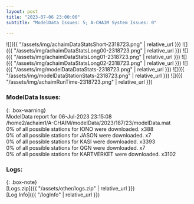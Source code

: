 ```yaml
---
layout: post
title: "2023-07-06 23:00:00"
subtitle: "ModelData Issues: 5; A-CHAIM System Issues: 0"

---
```


![]({{ "/assets/img/achaimDataStatsShort-2318723.png" | relative_url }})
![]({{ "/assets/img/achaimDataStatsLong00-2318723.png" | relative_url }})
![]({{ "/assets/img/achaimDataStatsLong01-2318723.png" | relative_url }})
![]({{ "/assets/img/achaimDataStatsLong02-2318723.png" | relative_url }})
![]({{ "/assets/img/modelDataDataStats-2318723.png" | relative_url }})
![]({{ "/assets/img/modelDataStationStats-2318723.png" | relative_url }})
![]({{ "/assets/img/achaimRunTime-2318723.png" | relative_url }})


### ModelData Issues:  
  
{: .box-warning}  
 ModelData report for 06-Jul-2023 23:15:08   
 /home2/achaim1/A-CHAIM/modelData/2023/187/23/modelData.mat   
 0% of all possible stations for IONO were downloaded. x388   
 0% of all possible stations for JASON were downloaded. x7   
 0% of all possible stations for KASI were downloaded. x3393   
 0% of all possible stations for QGN were downloaded. x7   
 0% of all possible stations for KARTVERKET were downloaded. x3102   
  


### Logs:  
  
{: .box-note}  
[Logs.zip]({{ "/assets/other/logs.zip" | relative_url }})  
[Log Info]({{ "/logInfo" | relative_url }})  
